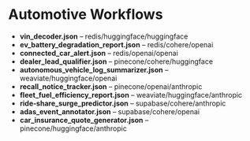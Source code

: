 # Automotive Workflows
- **vin_decoder.json** – redis/huggingface/huggingface
- **ev_battery_degradation_report.json** – redis/cohere/openai
- **connected_car_alert.json** – redis/openai/openai
- **dealer_lead_qualifier.json** – pinecone/cohere/huggingface
- **autonomous_vehicle_log_summarizer.json** – weaviate/huggingface/openai
- **recall_notice_tracker.json** – pinecone/openai/anthropic
- **fleet_fuel_efficiency_report.json** – weaviate/huggingface/anthropic
- **ride‑share_surge_predictor.json** – supabase/cohere/anthropic
- **adas_event_annotator.json** – supabase/cohere/openai
- **car_insurance_quote_generator.json** – pinecone/huggingface/anthropic
